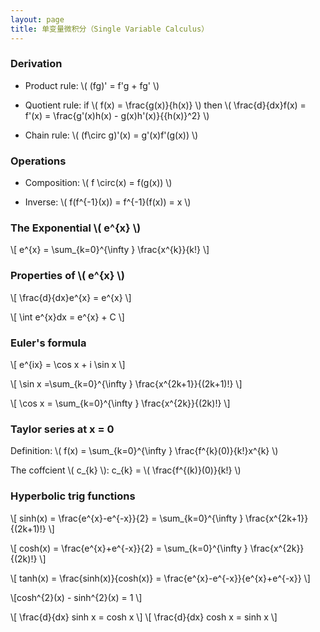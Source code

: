 ```yaml
---
layout: page
title: 单变量微积分（Single Variable Calculus）
---
```


### Derivation

* Product rule: \\( (fg)' = f'g + fg' \\)

* Quotient rule: if \\( f(x) = \frac{g(x)}{h(x)} \\) then \\( \frac{d}{dx}f(x) = f'(x) = \frac{g'(x)h(x) - g(x)h'(x)}{{h(x)}^2} \\)

* Chain rule: \\( (f\circ g)'(x) = g'(x)f'(g(x)) \\)

### Operations

* Composition: \\( f \circ(x) = f(g(x)) \\)

* Inverse: \\( f(f^{-1}(x)) = f^{-1}(f(x)) = x \\)

### The Exponential \\( e^{x} \\)

\\[ e^{x} = \sum_{k=0}^{\infty } \frac{x^{k}}{k!} \\]

### Properties of \\( e^{x} \\)

\\[ \frac{d}{dx}e^{x} = e^{x} \\]

\\[ \int e^{x}dx = e^{x} + C \\]

### Euler's formula

\\[ e^{ix} = \cos x + i \sin x \\]

\\[ \sin x =\sum_{k=0}^{\infty } \frac{x^{2k+1}}{(2k+1)!} \\]

\\[ \cos x = \sum_{k=0}^{\infty } \frac{x^{2k}}{(2k)!} \\]

### Taylor series at x = 0

Definition: \\( f(x) = \sum_{k=0}^{\infty } \frac{f^{k}(0)}{k!}x^{k} \\)

The coffcient \\( c_{k} \\): c_{k} = \\( \frac{f^{(k)}(0)}{k!} \\)

### Hyperbolic trig functions

\\[ sinh(x) = \frac{e^{x}-e^{-x}}{2} = \sum_{k=0}^{\infty } \frac{x^{2k+1}}{(2k+1)!} \\]

\\[ cosh(x) = \frac{e^{x}+e^{-x}}{2} = \sum_{k=0}^{\infty } \frac{x^{2k}}{(2k)!} \\]

\\[ tanh(x) = \frac{sinh(x)}{cosh(x)} = \frac{e^{x}-e^{-x}}{e^{x}+e^{-x}} \\]

\\[cosh^{2}(x) - sinh^{2}(x) = 1 \\]

\\[ \frac{d}{dx} sinh x = cosh x \\]
\\[ \frac{d}{dx} cosh x = sinh x \\]
